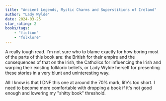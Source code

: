 ```yaml
---
title: "Ancient Legends, Mystic Charms and Superstitions of Ireland"
author: "Lady Wylde"
date: 2024-03-25
star_rating: 2
books/tags:
    - "fiction"
    - "folklore"
---
```

A really tough read. I'm not sure who to blame exactly for how boring most of the parts of this book are: the British for their empire and the consequences of that on the Irish, the Catholics for influencing the Irish and warping their existing folkloric beliefs, or Lady Wylde herself for presenting these stories in a very blunt and uninteresting way.

All I know is that I DNF this one at around the 70% mark, life's too short. I need to become more comfortable with dropping a book if it's not good enough and lowering my "shitty book" threshold.